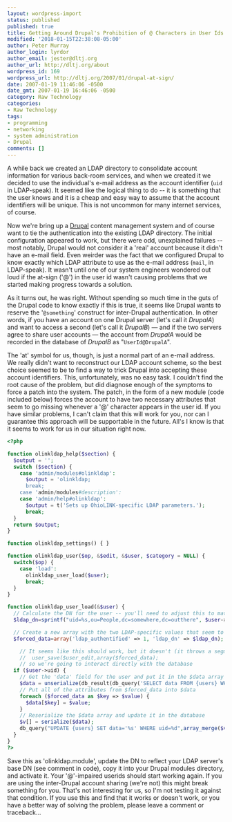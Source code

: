 ```yaml
---
layout: wordpress-import
status: published
published: true
title: Getting Around Drupal's Prohibition of @ Characters in User Ids
modified: '2018-01-15T22:38:08-05:00'
author: Peter Murray
author_login: lyrdor
author_email: jester@dltj.org
author_url: http://dltj.org/about
wordpress_id: 169
wordpress_url: http://dltj.org/2007/01/drupal-at-sign/
date: 2007-01-19 11:46:06 -0500
date_gmt: 2007-01-19 16:46:06 -0500
category: Raw Technology
categories:
- Raw Technology
tags:
- programming
- networking
- system administration
- Drupal
comments: []
---
```

A while back we created an LDAP directory to consolidate account information for various back-room services, and when we created it we decided to use the individual's e-mail address as the account identifier (`uid` in LDAP-speak).  It seemed like the logical thing to do -- it is something that the user knows and it is a cheap and easy way to assume that the account identifiers will be unique.  This is not uncommon for many internet services, of course.

Now we're bring up a [Drupal](http://drupal.org/) content management system and of course want to tie the authentication into the existing LDAP directory.  The initial configuration appeared to work, but there were odd, unexplained failures -- most notably, Drupal would not consider it a 'real' account because it didn't have an e-mail field.  Even weirder was the fact that we configured Drupal to know exactly which LDAP attribute to use as the e-mail address (`mail`, in LDAP-speak).  It wasn't until one of our system engineers wondered out loud if the at-sign ('@') in the user id wasn't causing problems that we started making progress towards a solution.

As it turns out, he was right.  Without spending so much time in the guts of the Drupal code to know exactly if this is true, it seems like Drupal wants to reserve the '`@something`' construct for inter-Drupal authentication.  In other words, if you have an account on one Drupal server (let's call it _DrupalA_) and want to access a second (let's call it _DrupalB_) &mdash; and if the two servers agree to share user accounts &mdash; the account from _DrupalA_ would be recorded in the database of _DrupalB_ as "`UserId@DrupalA`".

The 'at' symbol for us, though, is just a normal part of an e-mail address.  We really didn't want to reconstruct our LDAP account scheme, so the best choice seemed to be to find a way to trick Drupal into accepting these account identifiers.  This, unfortunately, was no easy task.  I couldn't find the root cause of the problem, but did diagnose enough of the symptoms to force a patch into the system.  The patch, in the form of a new module (code included below) forces the account to have two necessary attributes that seem to go missing whenever a '@' character appears in the user id.  If you have similar problems, I can't claim that this will work for you, nor can I guarantee this approach will be supportable in the future.  All's I know is that it seems to work for us in our situation right now.

```php
<?php

function olinkldap_help($section) {
  $output = '';
  switch ($section) {
    case 'admin/modules#olinkldap':
      $output = 'olinkldap;
      break;
    case 'admin/modules#description':
    case 'admin/help#olinkldap':
      $output = t('Sets up OhioLINK-specific LDAP parameters.');
      break;
  }
  return $output;
}

function olinkldap_settings() { }

function olinkldap_user($op, &$edit, &$user, $category = NULL) {
  switch($op) {
    case 'load':
      olinkldap_user_load($user);
      break;
  }
}

function olinkldap_user_load(&$user) {
  // Calculate the DN for the user -- you'll need to adjust this to match your LDAP base DN
  $ldap_dn=sprintf("uid=%s,ou=People,dc=somewhere,dc=outthere", $user->name);

  // Create a new array with the two LDAP-specific values that seem to be missing.
  $forced_data=array('ldap_authentified' => 1, 'ldap_dn' => $ldap_dn);

    // It seems like this should work, but it doesn't (it throws a segmentation fault)
    //  user_save($user_edit,array($forced_data);
    // so we're going to interact directly with the database
  if ($user->uid) {
    // Get the 'data' field for the user and put it in the $data array
    $data = unserialize(db_result(db_query('SELECT data FROM {users} WHERE uid = %d', $user->uid)));
    // Put all of the attributes from $forced_data into $data
    foreach ($forced_data as $key => $value) {
      $data[$key] = $value;
    }
    // Reserialize the $data array and update it in the database
    $v[] = serialize($data);
    db_query("UPDATE {users} SET data='%s' WHERE uid=%d",array_merge($v,array($user->uid)));
  }
}
?>
```

Save this as 'olinkldap.module', update the DN to reflect your LDAP server's base DN (see comment in code), copy it into your Drupal modules directory, and activate it.  Your '@'-impaired userids should start working again.  If you are using the inter-Drupal account sharing (we're not) this might break something for you.  That's not interesting for us, so I'm not testing it against that condition.  If you use this and find that it works or doesn't work, or you have a better way of solving the problem, please leave a comment or traceback...
